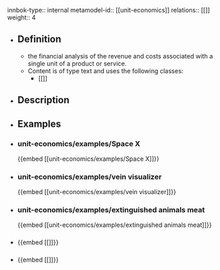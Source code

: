 innbok-type:: internal
metamodel-id:: [[unit-economics]]
relations:: [[]]
weight:: 4

- ## Definition
  - the financial analysis of the revenue and costs associated with a single unit of a product or service.
  - Content is of type text and uses the following classes:
    - [[]]
- ## Description
- ## Examples
- ### unit-economics/examples/Space X
  {{embed [[unit-economics/examples/Space X]]}}
- ### unit-economics/examples/vein visualizer
  {{embed [[unit-economics/examples/vein visualizer]]}}
- ### unit-economics/examples/extinguished animals meat
  {{embed [[unit-economics/examples/extinguished animals meat]]}}
- ### 
  {{embed [[]]}}
- ### 
  {{embed [[]]}}


